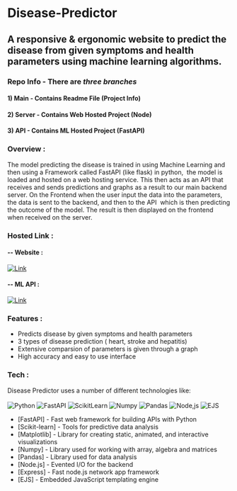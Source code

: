 # Disease-Predictor

## A responsive & ergonomic website to predict the disease from given symptoms and health parameters using machine learning algorithms.

### Repo Info - There are *three branches*

#### 1) Main - Contains Readme File (Project Info)
#### 2) Server - Contains Web Hosted Project (Node)
#### 3) API - Contains ML Hosted Project (FastAPI)

### Overview :
The model predicting the disease is trained in using Machine Learning and then using a Framework called FastAPI (like flask) in python,  the model is loaded and hosted on a web hosting service. This then acts as an API that receives and sends predictions and graphs as a result to our main backend server. On the Frontend when the user input the data into the parameters, the data is sent to the backend, and then to the API  which is then predicting the outcome of the model. The result is then displayed on the frontend when received on the server.

### Hosted Link :

#### -- Website :
[![Link](https://api.iconify.design/bx/bx-link-external.svg?color=white&width=40&height=40)](https://disease-predict-website.herokuapp.com/)

#### -- ML API :
[![Link](https://api.iconify.design/bx/bx-link-external.svg?color=white&width=40&height=40)](https://disease-predict-api.herokuapp.com/docs)

### Features :

- Predicts disease by given symptoms and health parameters
- 3 types of disease prediction ( heart, stroke and hepatitis)
- Extensive comparsion of parameters is given through a graph
- High accuracy and easy to use interface

### Tech :

Disease Predictor uses a number of different technologies like: <br/> <br/>
![Python](https://api.iconify.design/akar-icons/python-fill.svg?color=white&width=50&height=50)
![FastAPI](https://api.iconify.design/simple-icons/fastapi.svg?color=white&width=50&height=50)
![ScikitLearn](https://api.iconify.design/simple-icons/scikitlearn.svg?color=white&width=50&height=50)
![Numpy](https://api.iconify.design/file-icons/numpy.svg?color=white&width=50&height=50)
![Pandas](https://api.iconify.design/simple-icons/pandas.svg?color=white&width=50&height=50)
![Node,js](https://api.iconify.design/akar-icons/node-fill.svg?color=white&width=50&height=50)
![EJS](https://api.iconify.design/file-icons/ejs.svg?color=white&width=50&height=50)
- [FastAPI] - Fast web framework for building APIs with Python
- [Scikit-learn] - Tools for predictive data analysis
- [Matplotlib] - Library for creating static, animated, and interactive visualizations
- [Numpy] -  Library used for working with array, algebra and matrices
- [Pandas] - Library used for data analysis
- [Node.js] - Evented I/O for the backend
- [Express] - Fast node.js network app framework 
- [EJS] - Embedded JavaScript templating engine
